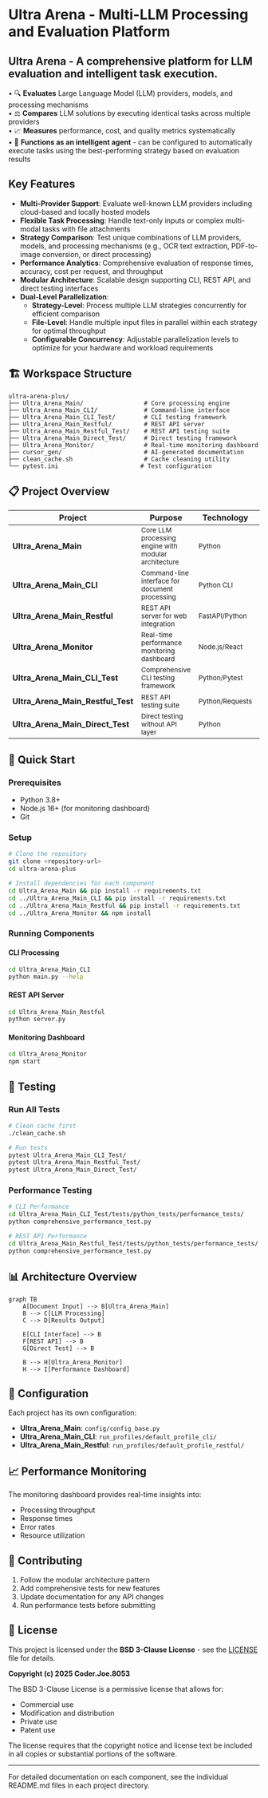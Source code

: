 # Ultra Arena - Multi-LLM Processing and Evaluation Platform

## **Ultra Arena** - A comprehensive platform for LLM evaluation and intelligent task execution.

• 🔍 **Evaluates** Large Language Model (LLM) providers, models, and processing mechanisms  
• ⚖️ **Compares** LLM solutions by executing identical tasks across multiple providers  
• 📈 **Measures** performance, cost, and quality metrics systematically  
• 🤖 **Functions as an intelligent agent** - can be configured to automatically execute tasks using the best-performing strategy based on evaluation results

## Key Features

- **Multi-Provider Support**: Evaluate well-known LLM providers including cloud-based and locally hosted models
- **Flexible Task Processing**: Handle text-only inputs or complex multi-modal tasks with file attachments
- **Strategy Comparison**: Test unique combinations of LLM providers, models, and processing mechanisms (e.g., OCR text extraction, PDF-to-image conversion, or direct processing)
- **Performance Analytics**: Comprehensive evaluation of response times, accuracy, cost per request, and throughput
- **Modular Architecture**: Scalable design supporting CLI, REST API, and direct testing interfaces
- **Dual-Level Parallelization**: 
  - **Strategy-Level**: Process multiple LLM strategies concurrently for efficient comparison
  - **File-Level**: Handle multiple input files in parallel within each strategy for optimal throughput
  - **Configurable Concurrency**: Adjustable parallelization levels to optimize for your hardware and workload requirements

## 🏗️ Workspace Structure

```
ultra-arena-plus/
├── Ultra_Arena_Main/                 # Core processing engine
├── Ultra_Arena_Main_CLI/             # Command-line interface
├── Ultra_Arena_Main_CLI_Test/        # CLI testing framework
├── Ultra_Arena_Main_Restful/         # REST API server
├── Ultra_Arena_Main_Restful_Test/    # REST API testing suite
├── Ultra_Arena_Main_Direct_Test/     # Direct testing framework
├── Ultra_Arena_Monitor/              # Real-time monitoring dashboard
├── cursor_gen/                       # AI-generated documentation
├── clean_cache.sh                    # Cache cleaning utility
└── pytest.ini                       # Test configuration
```

## 📋 Project Overview

| Project | Purpose | Technology | Status |
|---------|---------|------------|--------|
| **Ultra_Arena_Main** | <small>Core LLM processing engine with modular architecture</small> | <small>Python</small> | <small>✅ Active</small> |
| **Ultra_Arena_Main_CLI** | <small>Command-line interface for document processing</small> | <small>Python CLI</small> | <small>✅ Active</small> |
| **Ultra_Arena_Main_Restful** | <small>REST API server for web integration</small> | <small>FastAPI/Python</small> | <small>✅ Active</small> |
| **Ultra_Arena_Monitor** | <small>Real-time performance monitoring dashboard</small> | <small>Node.js/React</small> | <small>✅ Active</small> |
| **Ultra_Arena_Main_CLI_Test** | <small>Comprehensive CLI testing framework</small> | <small>Python/Pytest</small> | <small>✅ Active</small> |
| **Ultra_Arena_Main_Restful_Test** | <small>REST API testing suite</small> | <small>Python/Requests</small> | <small>✅ Active</small> |
| **Ultra_Arena_Main_Direct_Test** | <small>Direct testing without API layer</small> | <small>Python</small> | <small>✅ Active</small> |

## 🚀 Quick Start

### Prerequisites
- Python 3.8+
- Node.js 16+ (for monitoring dashboard)
- Git

### Setup
```bash
# Clone the repository
git clone <repository-url>
cd ultra-arena-plus

# Install dependencies for each component
cd Ultra_Arena_Main && pip install -r requirements.txt
cd ../Ultra_Arena_Main_CLI && pip install -r requirements.txt
cd ../Ultra_Arena_Main_Restful && pip install -r requirements.txt
cd ../Ultra_Arena_Monitor && npm install
```

### Running Components

#### CLI Processing
```bash
cd Ultra_Arena_Main_CLI
python main.py --help
```

#### REST API Server
```bash
cd Ultra_Arena_Main_Restful
python server.py
```

#### Monitoring Dashboard
```bash
cd Ultra_Arena_Monitor
npm start
```

## 🧪 Testing

### Run All Tests
```bash
# Clean cache first
./clean_cache.sh

# Run tests
pytest Ultra_Arena_Main_CLI_Test/
pytest Ultra_Arena_Main_Restful_Test/
pytest Ultra_Arena_Main_Direct_Test/
```

### Performance Testing
```bash
# CLI Performance
cd Ultra_Arena_Main_CLI_Test/tests/python_tests/performance_tests/
python comprehensive_performance_test.py

# REST API Performance
cd Ultra_Arena_Main_Restful_Test/tests/python_tests/performance_tests/
python comprehensive_performance_test.py
```

## 📊 Architecture Overview

```mermaid
graph TB
    A[Document Input] --> B[Ultra_Arena_Main]
    B --> C[LLM Processing]
    C --> D[Results Output]
    
    E[CLI Interface] --> B
    F[REST API] --> B
    G[Direct Test] --> B
    
    B --> H[Ultra_Arena_Monitor]
    H --> I[Performance Dashboard]
```

## 🔧 Configuration

Each project has its own configuration:
- **Ultra_Arena_Main**: `config/config_base.py`
- **Ultra_Arena_Main_CLI**: `run_profiles/default_profile_cli/`
- **Ultra_Arena_Main_Restful**: `run_profiles/default_profile_restful/`

## 📈 Performance Monitoring

The monitoring dashboard provides real-time insights into:
- Processing throughput
- Response times
- Error rates
- Resource utilization

## 🤝 Contributing

1. Follow the modular architecture pattern
2. Add comprehensive tests for new features
3. Update documentation for any API changes
4. Run performance tests before submitting

## 📝 License

This project is licensed under the **BSD 3-Clause License** - see the [LICENSE](LICENSE) file for details.

**Copyright (c) 2025 Coder.Joe.8053**

The BSD 3-Clause License is a permissive license that allows for:
- Commercial use
- Modification and distribution
- Private use
- Patent use

The license requires that the copyright notice and license text be included in all copies or substantial portions of the software.

---

For detailed documentation on each component, see the individual README.md files in each project directory.
